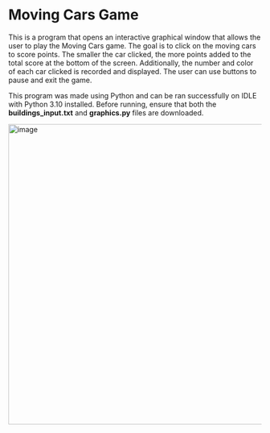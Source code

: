 # Moving Cars Game

This is a program that opens an interactive graphical window that allows the user to play the Moving Cars game. The goal is to click on the moving cars to score points. The smaller the car clicked, the more points added to the total score at the bottom of the screen. Additionally, the number and color of each car clicked is recorded and displayed. The user can use buttons to pause and exit the game. 

This program was made using Python and can be ran successfully on IDLE with Python 3.10 installed. Before running, ensure that both the **buildings_input.txt** and **graphics.py** files are downloaded.

<img width="596" alt="image" src="https://github.com/kmiyasaki/moving-cars-game/assets/147449572/31671594-bd85-4dbb-ac52-37408c8b3da7">
